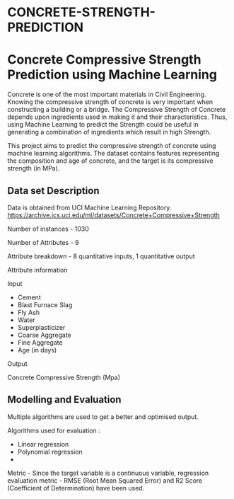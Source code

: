 # CONCRETE-STRENGTH-PREDICTION
# Concrete Compressive Strength Prediction using Machine Learning
Concrete is one of the most important materials in Civil Engineering. Knowing the compressive strength of concrete is very important when constructing a building or a bridge. The Compressive Strength of Concrete depends upon ingredients used in making it and their characteristics. Thus, using Machine Learning to predict the Strength could be useful in generating a combination of ingredients which result in high Strength.

This project aims to predict the compressive strength of concrete using machine learning algorithms. The dataset contains features representing the composition and age of concrete, and the target is its compressive strength (in MPa).

## Data set Description
Data is obtained from UCI Machine Learning Repository. https://archive.ics.uci.edu/ml/datasets/Concrete+Compressive+Strength

Number of instances - 1030

Number of Attributes - 9

Attribute breakdown - 8 quantitative inputs, 1 quantitative output

Attribute information

Input
* Cement
* Blast Furnace Slag
* Fly Ash
* Water
* Superplasticizer
* Coarse Aggregate
* Fine Aggregate
* Age (in days)
  
Output

Concrete Compressive Strength (Mpa)

## Modelling and Evaluation

Multiple algorithms are used to get a better and optimised output.

Algorithms used for evaluation :

* Linear regression
* Polynomial regression
* 

Metric - Since the target variable is a continuous variable, regression evaluation metric - RMSE (Root Mean Squared Error) and R2 Score (Coefficient of Determination) have been used.



